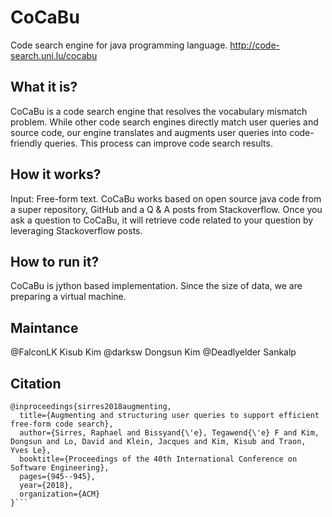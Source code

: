 # CoCaBu
Code search engine for java programming language.
http://code-search.uni.lu/cocabu

## What it is?
CoCaBu is a code search engine that resolves the vocabulary mismatch problem. While other code search engines directly match user queries and source code, our engine translates and augments user queries into code-friendly queries. This process can improve code search results.

## How it works?
Input: Free-form text.
CoCaBu works based on open source java code from a super repository, GitHub and a Q & A posts from Stackoverflow. Once you ask a question to CoCaBu, it will retrieve code related to your question by leveraging Stackoverflow posts. 

## How to run it?
CoCaBu is jython based implementation. Since the size of data, we are preparing a virtual machine. 

## Maintance
@FalconLK Kisub Kim
@darksw Dongsun Kim
@Deadlyelder Sankalp

## Citation
```
@inproceedings{sirres2018augmenting,
  title={Augmenting and structuring user queries to support efficient free-form code search},
  author={Sirres, Raphael and Bissyand{\'e}, Tegawend{\'e} F and Kim, Dongsun and Lo, David and Klein, Jacques and Kim, Kisub and Traon, Yves Le},
  booktitle={Proceedings of the 40th International Conference on Software Engineering},
  pages={945--945},
  year={2018},
  organization={ACM}
}```
